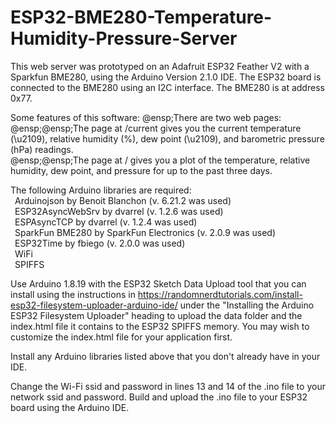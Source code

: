 # ESP32-BME280-Temperature-Humidity-Pressure-Server
This web server was prototyped on an Adafruit ESP32 Feather V2 with a Sparkfun BME280, using the Arduino Version 2.1.0 IDE.  The ESP32 board is connected to the BME280 using an I2C interface.  The BME280 is at address 0x77.

Some features of this software:
@ensp;There are two web pages:
@ensp;@ensp;The page at <ip address>/current gives you the current temperature (\u2109), relative humidity (%), dew point (\u2109), and barometric pressure (hPa) readings.</br>
@ensp;@ensp;The page at <ip address>/ gives you a plot of the temperature, relative humidity, dew point, and pressure for up to the past three days.</br>

The following Arduino libraries are required:<br>
&ensp;Arduinojson by Benoit Blanchon (v. 6.21.2 was used)<br>
&ensp;ESP32AsyncWebSrv by dvarrel (v. 1.2.6 was used)<br>
&ensp;ESPAsyncTCP by dvarrel (v. 1.2.4 was used)<br>
&ensp;SparkFun BME280 by SparkFun Electronics (v. 2.0.9 was used)<br>
&ensp;ESP32Time by fbiego (v. 2.0.0 was used)<br>
&ensp;WiFi<br>
&ensp;SPIFFS<p>

Use Arduino 1.8.19 with the ESP32 Sketch Data Upload tool that you can install using the instructions in https://randomnerdtutorials.com/install-esp32-filesystem-uploader-arduino-ide/ under the "Installing the Arduino ESP32 Filesystem Uploader" heading to upload the data folder and the index.html file it contains to the ESP32 SPIFFS memory.  You may wish to customize the index.html file for your application first.<p>
Install any Arduino libraries listed above that you don't already have in your IDE.<p>
Change the Wi-Fi ssid and password in lines 13 and 14 of the .ino file to your network ssid and password.  Build and upload the .ino file to your ESP32 board using the Arduino IDE.
